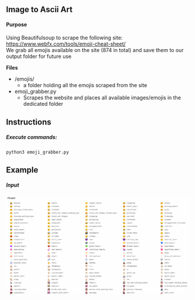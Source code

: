 ## Image to Ascii Art
#### Purpose
Using Beautifulsoup to scrape the following site: https://www.webfx.com/tools/emoji-cheat-sheet/  
We grab all emojis available on the site (874 in total) and save them to our output folder for future use

**Files**
* /emojis/
    * a folder holding all the emojis scraped from the site
* emoji_grabber.py 
    * Scrapes the website and places all available images/emojis in the dedicated folder

## Instructions
##### Execute commands:
`python3 emoji_grabber.py`

## Example
##### Input
![Emojis](examples/emojis.png?raw=true "Emojis")
